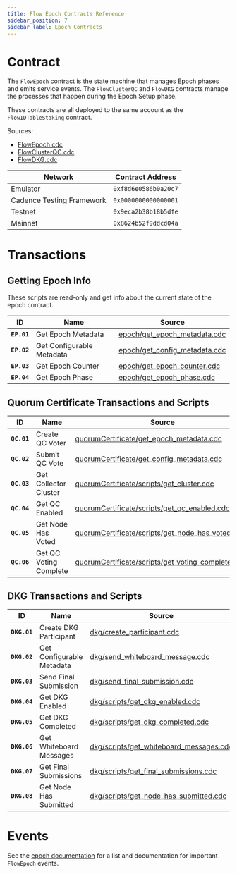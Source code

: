 ```yaml
---
title: Flow Epoch Contracts Reference
sidebar_position: 7
sidebar_label: Epoch Contracts
---
```


# Contract

The `FlowEpoch` contract is the state machine that manages Epoch phases and emits service events.
The `FlowClusterQC` and `FlowDKG` contracts manage the processes that happen during the Epoch Setup phase.

These contracts are all deployed to the same account as the `FlowIDTableStaking` contract.

Sources:

- [FlowEpoch.cdc](https://github.com/onflow/flow-core-contracts/blob/master/contracts/epochs/FlowEpoch.cdc)
- [FlowClusterQC.cdc](https://github.com/onflow/flow-core-contracts/blob/master/contracts/epochs/FlowClusterQC.cdc)
- [FlowDKG.cdc](https://github.com/onflow/flow-core-contracts/blob/master/contracts/epochs/FlowDKG.cdc)

| Network                   | Contract Address     |
| ------------------------- | -------------------- |
| Emulator                  | `0xf8d6e0586b0a20c7` |
| Cadence Testing Framework | `0x0000000000000001` |
| Testnet                   | `0x9eca2b38b18b5dfe` |
| Mainnet                   | `0x8624b52f9ddcd04a` |

# Transactions

## Getting Epoch Info

These scripts are read-only and get info about the current state of the epoch contract.

| ID          | Name                      | Source                                                                                                                                        |
| ----------- | ------------------------- | --------------------------------------------------------------------------------------------------------------------------------------------- |
| **`EP.01`** | Get Epoch Metadata        | [epoch/get_epoch_metadata.cdc](https://github.com/onflow/flow-core-contracts/blob/master/transactions/epoch/scripts/get_epoch_metadata.cdc)   |
| **`EP.02`** | Get Configurable Metadata | [epoch/get_config_metadata.cdc](https://github.com/onflow/flow-core-contracts/blob/master/transactions/epoch/scripts/get_config_metadata.cdc) |
| **`EP.03`** | Get Epoch Counter         | [epoch/get_epoch_counter.cdc](https://github.com/onflow/flow-core-contracts/blob/master/transactions/epoch/scripts/get_epoch_counter.cdc)     |
| **`EP.04`** | Get Epoch Phase           | [epoch/get_epoch_phase.cdc](https://github.com/onflow/flow-core-contracts/blob/master/transactions/epoch/scripts/get_epoch_phase.cdc)         |

## Quorum Certificate Transactions and Scripts

| ID          | Name                   | Source                                                                                                                                                                          |
| ----------- | ---------------------- | ------------------------------------------------------------------------------------------------------------------------------------------------------------------------------- |
| **`QC.01`** | Create QC Voter        | [quorumCertificate/get_epoch_metadata.cdc](https://github.com/onflow/flow-core-contracts/blob/master/transactions/quorumCertificate/create_voter.cdc)                           |
| **`QC.02`** | Submit QC Vote         | [quorumCertificate/get_config_metadata.cdc](https://github.com/onflow/flow-core-contracts/blob/master/transactions/quorumCertificate/submit_vote.cdc)                           |
| **`QC.03`** | Get Collector Cluster  | [quorumCertificate/scripts/get_cluster.cdc](https://github.com/onflow/flow-core-contracts/blob/master/transactions/quorumCertificate/scripts/get_cluster.cdc)                   |
| **`QC.04`** | Get QC Enabled         | [quorumCertificate/scripts/get_qc_enabled.cdc](https://github.com/onflow/flow-core-contracts/blob/master/transactions/quorumCertificate/scripts/get_qc_enabled.cdc)             |
| **`QC.05`** | Get Node Has Voted     | [quorumCertificate/scripts/get_node_has_voted.cdc](https://github.com/onflow/flow-core-contracts/blob/master/transactions/quorumCertificate/scripts/get_node_has_voted.cdc)     |
| **`QC.06`** | Get QC Voting Complete | [quorumCertificate/scripts/get_voting_completed.cdc](https://github.com/onflow/flow-core-contracts/blob/master/transactions/quorumCertificate/scripts/get_voting_completed.cdc) |

## DKG Transactions and Scripts

| ID           | Name                      | Source                                                                                                                                                    |
| ------------ | ------------------------- | --------------------------------------------------------------------------------------------------------------------------------------------------------- |
| **`DKG.01`** | Create DKG Participant    | [dkg/create_participant.cdc](https://github.com/onflow/flow-core-contracts/blob/master/transactions/dkg/create_participant.cdc)                           |
| **`DKG.02`** | Get Configurable Metadata | [dkg/send_whiteboard_message.cdc](https://github.com/onflow/flow-core-contracts/blob/master/transactions/dkg/send_whiteboard_message.cdc)                 |
| **`DKG.03`** | Send Final Submission     | [dkg/send_final_submission.cdc](https://github.com/onflow/flow-core-contracts/blob/master/transactions/dkg/send_final_submission.cdc)                     |
| **`DKG.04`** | Get DKG Enabled           | [dkg/scripts/get_dkg_enabled.cdc](https://github.com/onflow/flow-core-contracts/blob/master/transactions/dkg/scripts/get_dkg_enabled.cdc)                 |
| **`DKG.05`** | Get DKG Completed         | [dkg/scripts/get_dkg_completed.cdc](https://github.com/onflow/flow-core-contracts/blob/master/transactions/dkg/scripts/get_dkg_completed.cdc)             |
| **`DKG.06`** | Get Whiteboard Messages   | [dkg/scripts/get_whiteboard_messages.cdc](https://github.com/onflow/flow-core-contracts/blob/master/transactions/dkg/scripts/get_whiteboard_messages.cdc) |
| **`DKG.07`** | Get Final Submissions     | [dkg/scripts/get_final_submissions.cdc](https://github.com/onflow/flow-core-contracts/blob/master/transactions/dkg/scripts/get_final_submissions.cdc)     |
| **`DKG.08`** | Get Node Has Submitted    | [dkg/scripts/get_node_has_submitted.cdc](https://github.com/onflow/flow-core-contracts/blob/master/transactions/dkg/scripts/get_node_has_submitted.cdc)   |

# Events

See the [epoch documentation](../../networks/staking/05-epoch-scripts-events.md)
for a list and documentation for important `FlowEpoch` events.
